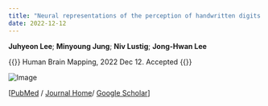 ```yaml
---
title: "Neural representations of the perception of handwritten digits and visual objects from a convolutional neural network compared to humans"
date: 2022-12-12
---
```


**Juhyeon Lee**; **Minyoung Jung**; **Niv Lustig**; **Jong-Hwan Lee**

{{<format bright-green>}}
Human Brain Mapping, 2022 Dec 12.  Accepted
{{</format>}}

![Image](//bspl.korea.ac.kr/Board/Lab_News/2022/2022_Lee_etal_HBM.png)

[[PubMed](https://pubmed.ncbi.nlm.nih.gov/36637109/) /
[Journal Home](https://onlinelibrary.wiley.com/doi/full/10.1002/hbm.26189)/
[Google Scholar](https://scholar.google.com/scholar?hl=en&as_sdt=0%2C5&q=Neural+representations+of+the+perception+of+handwritten+digits+and+visual+objects+from+a+convolutional+neural+network+compared+to+humans&btnG=)]
